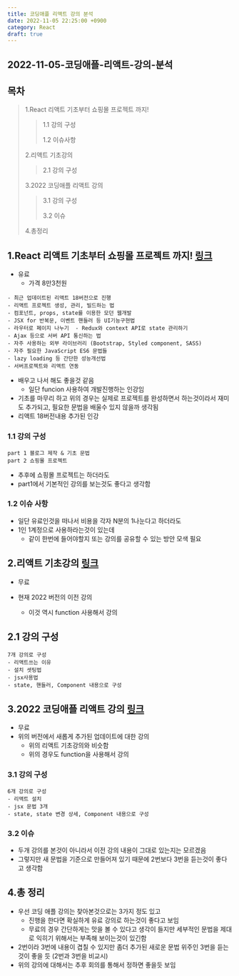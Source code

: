 ```yaml
---
title: 코딩애플 리액트 강의 분석
date: 2022-11-05 22:25:00 +0900
category: React
draft: true
---
```


## 2022-11-05-코딩애플-리액트-강의-분석

## 목차 

> 1.React 리액트 기초부터 쇼핑몰 프로젝트 까지!
>
> > 1.1 강의 구성
> >
> > 1.2 이슈사항
>
> 2.리액트 기초강의
>
> > 2.1 강의 구성
>
> 3.2022 코딩애플 리액트 강의
>
> > 3.1 강의 구성
> >
> > 3.2 이슈
>
> 4.총정리

## 1.React 리액트 기초부터 쇼핑몰 프로젝트 까지! [링크](https://codingapple.com/course/react-basic/)

- 유료 
  - 가격 8만3천원

```
- 최근 업데이트된 리액트 18버전으로 진행   
- 리액트 프로젝트 생성, 관리, 빌드하는 법  
- 컴포넌트, props, state를 이용한 모던 웹개발   
- JSX for 반복문, 이벤트 핸들러 등 UI기능구현법  
- 라우터로 페이지 나누기  - Redux와 context API로 state 관리하기  
- Ajax 등으로 서버 API 통신하는 법  
- 자주 사용하는 외부 라이브러리 (Bootstrap, Styled component, SASS)  
- 자주 필요한 JavaScript ES6 문법들  
- lazy loading 등 간단한 성능개선법  
- 서버프로젝트와 리액트 연동
```

- 배우고 나서 해도 좋을것 같음
  - 일단 funcion 사용하여 개발진행하는 인강임
- 기초를 마무리 하고 위의 경우는 실제로 프로젝트를 완성하면서 하는것이라서 재미도 추가되고, 필요한 문법을 배울수 있지 않을까 생각됨
- 리액트 18버전내용 추가된 인강

### 1.1 강의 구성

```
part 1 블로그 제작 & 기초 문법
part 2 쇼핑몰 프로젝트
```

- 추후에 쇼핑몰 프로젝트는 하더라도
- part1에서 기본적인 강의를 보는것도 좋다고 생각함

### 1.2 이슈 사항

- 일단 유료인것을 떠나서 비용을 각자 N분의 1나눈다고 하더라도
- 1인 1계정으로 사용하라는것이 있는데
  - 같이 한번에 들어야할지 또는 강의를 공유할 수 있는 방안 모색 필요

## 2.리액트 기초강의 [링크](https://www.youtube.com/playlist?list=PLfLgtT94nNq1e6tr4sm2eH6ZZC2jcqGOy)

- 무료

- 현재 2022 버전의 이전 강의
  - 이것 역시 function 사용해서 강의

## 2.1 강의 구성

```
7개 강의로 구성
- 리액트쓰는 이유
- 설치 셋팅법
- jsx사용법
- state, 핸들러, Component 내용으로 구성
```

## 3.2022 코딩애플 리액트 강의 [링크](https://www.youtube.com/playlist?list=PLfLgtT94nNq0qTRunX9OEmUzQv4lI4pnP)

- 무료
- 위의 버전에서 새롭게 추가된 업데이트에 대한 강의 
  - 위의 리액트 기초강의와 비슷함
  - 위의 경우도 function을 사용해서 강의

### 3.1 강의 구성

```
6개 강의로 구성
- 리액트 설치
- jsx 문법 3개
- state, state 변경 상세, Component 내용으로 구성
```

### 3.2 이슈

- 두개 강의를 본것이 아니라서 이전 강의 내용이 그대로 있는지는 모르겠음
- 그렇지만 새 문법을 기준으로 만들어져 있기 때문에 2번보다 3번을 듣는것이 좋다고 생각함

## 4.총 정리

- 우선 코딩 애플 강의는 찾아본것으로는 3가지 정도 있고
  - 진행을 한다면 확실하게 유료 강의로 하는것이 좋다고 보임
  - 무료의 경우 간단하게는 맛을 볼 수 있다고 생각이 들지만 세부적인 문법을 제대로 익히기 위해서는 부족해 보이는것이 있긴함
- 2번이라 3번에 내용이 겹칠 수 있지만 좀더 추가된 새로운 문법 위주인 3번을 듣는것이 좋을 듯 (2번과 3번을 비교시)
- 위의 강의에 대해서는 추후 회의를 통해서 정하면 좋을듯 보임